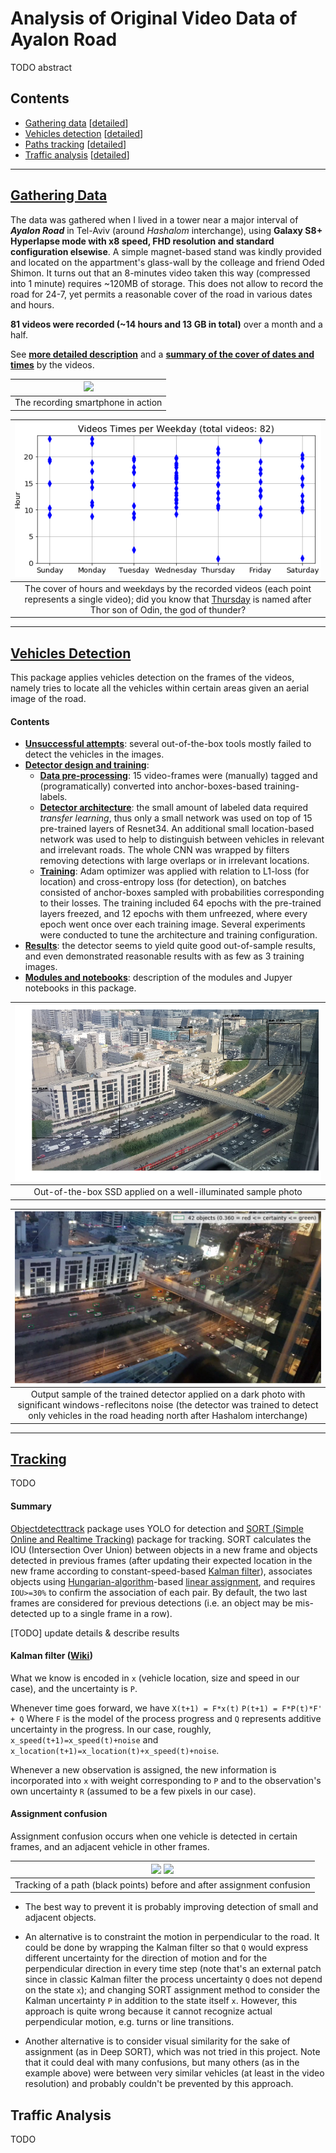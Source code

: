 # Analysis of Original Video Data of Ayalon Road

TODO abstract

## Contents
- [Gathering data](#gathering-data) [[detailed](https://github.com/ido90/AyalonRoad/blob/master/photographer)]
- [Vehicles detection](#vehicles-detection) [[detailed](https://github.com/ido90/AyalonRoad/blob/master/Detector)]
- [Paths tracking](#tracking) [[detailed](https://github.com/ido90/AyalonRoad/blob/master/Tracker)]
- [Traffic analysis](#traffic-analysis) [[detailed](https://github.com/ido90/AyalonRoad/blob/master/Analyzer)]

________________________________________

## [Gathering Data](https://github.com/ido90/AyalonRoad/blob/master/photographer)

The data was gathered when I lived in a tower near a major interval of ***Ayalon Road*** in Tel-Aviv (around *Hashalom* interchange), using **Galaxy S8+ Hyperlapse mode with x8 speed, FHD resolution and standard configuration elsewise**.
A simple magnet-based stand was kindly provided and located on the appartment's glass-wall by the colleage and friend Oded Shimon.
It turns out that an 8-minutes video taken this way (compressed into 1 minute) requires ~120MB of storage.
This does not allow to record the road for 24-7, yet permits a reasonable cover of the road in various dates and hours.

**81 videos were recorded (~14 hours and 13 GB in total)** over a month and a half.

See [**more detailed description**](https://github.com/ido90/AyalonRoad/blob/master/photographer) and a [**summary of the cover of dates and times**](https://github.com/ido90/AyalonRoad/blob/master/photographer/VideosTimes.ipynb) by the videos.

| ![](https://github.com/ido90/AyalonRoad/blob/master/Outputs/Videos%20data/Photography%20layout/stand2.jpg) |
| :--: |
| The recording smartphone in action |

| ![](https://github.com/ido90/AyalonRoad/blob/master/Outputs/Videos%20data/Metadata/Videos%20times%20cover.png) |
| :--: |
| The cover of hours and weekdays by the recorded videos (each point represents a single video); did you know that [Thursday](https://www.timeanddate.com/calendar/days/thursday.html) is named after Thor son of Odin, the god of thunder? |

________________________________________

## [Vehicles Detection](https://github.com/ido90/AyalonRoad/blob/master/Detector)

This package applies vehicles detection on the frames of the videos, namely tries to locate all the vehicles within certain areas given an aerial image of the road.

#### Contents
- [**Unsuccessful attempts**](#Unsuccessful-attempts): several out-of-the-box tools mostly failed to detect the vehicles in the images.
- [**Detector design and training**](#Detector-design-and-training):
    - [**Data pre-processing**](#Data-pre-processing): 15 video-frames were (manually) tagged and (programatically) converted into anchor-boxes-based training-labels.
    - [**Detector architecture**](#Detector-architecture): the small amount of labeled data required *transfer learning*, thus only a small network was used on top of 15 pre-trained layers of Resnet34. An additional small location-based network was used to help to distinguish between vehicles in relevant and irrelevant roads. The whole CNN was wrapped by filters removing detections with large overlaps or in irrelevant locations.
    - [**Training**](#Training): Adam optimizer was applied with relation to L1-loss (for location) and cross-entropy loss (for detection), on batches consisted of anchor-boxes sampled with probabilities corresponding to their losses. The training included 64 epochs with the pre-trained layers freezed, and 12 epochs with them unfreezed, where every epoch went once over each training image. Several experiments were conducted to tune the architecture and training configuration.
- [**Results**](#Results): the detector seems to yield quite good out-of-sample results, and even demonstrated reasonable results with as few as 3 training images.
- [**Modules and notebooks**](#Modules-and-notebooks): description of the modules and Jupyer notebooks in this package.

| ![](https://github.com/ido90/AyalonRoad/blob/master/Outputs/Detector/Out-of-the-box%20tools%20outputs/full_frame_SSD_on_top_of_MobileNet.png) |
| :--: |
| Out-of-the-box SSD applied on a well-illuminated sample photo |

| ![](https://github.com/ido90/AyalonRoad/blob/master/Outputs/Detector/ROI%20outputs/full_frame_trained_night2318.PNG) |
| :--: |
| Output sample of the trained detector applied on a dark photo with significant windows-reflecitons noise (the detector was trained to detect only vehicles in the road heading north after Hashalom interchange) |


________________________________________

## [Tracking](https://github.com/ido90/AyalonRoad/tree/master/Tracker)

TODO

#### Summary

[Objectdetecttrack](https://github.com/cfotache/pytorch_objectdetecttrack) package uses YOLO for detection and [SORT (Simple Online and Realtime Tracking)](https://github.com/abewley/sort) package for tracking. SORT calculates the IOU (Intersection Over Union) between objects in a new frame and objects detected in previous frames (after updating their expected location in the new frame according to constant-speed-based [Kalman filter](https://filterpy.readthedocs.io/en/latest/kalman/KalmanFilter.html)), associates objects using [Hungarian-algorithm](https://en.wikipedia.org/wiki/Hungarian_algorithm)-based [linear assignment](https://kite.com/python/docs/sklearn.utils.linear_assignment_.linear_assignment), and requires `IOU>=30%` to confirm the association of each pair.
By default, the two last frames are considered for previous detections (i.e. an object may be mis-detected up to a single frame in a row).

[TODO] update details & describe results

#### Kalman filter ([Wiki](https://en.wikipedia.org/wiki/Kalman_filter))

What we know is encoded in `x` (vehicle location, size and speed in our case), and the uncertainty is `P`.

Whenever time goes forward, we have
```X(t+1) = F*x(t)```
```P(t+1) = F*P(t)*F' + Q```
Where `F` is the model of the process progress and `Q` represents additive uncertainty in the progress.
In our case, roughly, `x_speed(t+1)=x_speed(t)+noise` and `x_location(t+1)=x_location(t)+x_speed(t)+noise`.

Whenever a new observation is assigned, the new information is incorporated into `x` with weight corresponding to `P` and to the observation's own uncertainty `R` (assumed to be a few pixels in our case).

#### Assignment confusion

Assignment confusion occurs when one vehicle is detected in certain frames, and an adjacent vehicle in other frames.

| ![](https://github.com/ido90/AyalonRoad/blob/master/Output/Tracking%20issues/assignment%20confusion%20before.png) ![](https://github.com/ido90/AyalonRoad/blob/master/Output/Tracking%20issues/assignment%20confusion%20after.png) |
| :--: |
| Tracking of a path (black points) before and after assignment confusion |

- The best way to prevent it is probably improving detection of small and adjacent objects.

- An alternative is to constraint the motion in perpendicular to the road.
It could be done by wrapping the Kalman filter so that `Q` would express different uncertainty for the direction of motion and for the perpendicular direction in every time step (note that's an external patch since in classic Kalman filter the process uncertainty `Q` does not depend on the state `x`); and changing SORT assignment method to consider the Kalman uncertainty `P` in addition to the state itself `x`.
However, this approach is quite wrong because it cannot recognize actual perpendicular motion, e.g. turns or line transitions.

- Another alternative is to consider visual similarity for the sake of assignment (as in Deep SORT), which was not tried in this project.
Note that it could deal with many confusions, but many others (as in the example above) were between very similar vehicles (at least in the video resolution) and probably couldn't be prevented by this approach.


## Traffic Analysis

TODO
